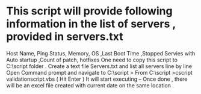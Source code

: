 # This script will provide  following information in the list of servers , provided in servers.txt 
Host Name,	Ping Status,	Memory,	OS	,Last Boot Time	,Stopped Servies with Auto startup	,Count of patch,	hotfixes
One need to  copy this script  to C:\script folder .
Create a text file  Servers.txt and list all servers line by line 
Open Command prompt and navigate to C:\script >
From C:\script >cscript validationscript.vbs  ( Hit Enter )   It will start executing – 
Once done , there will be an excel file created with current date on the same location .


